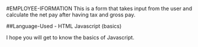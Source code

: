 #EMPLOYEE-IFORMATION
    This is a form that takes input from the user and calculate the net pay after having tax and gross pay. 
    
##Language-Used - 
HTML 
Javascript (basics)

I hope you will get to know the basics of Javascript.
